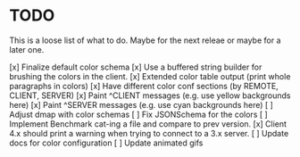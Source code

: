 TODO
====

This is a loose list of what to do. Maybe for the next releae or maybe for a later one.

[x] Finalize default color schema
[x] Use a buffered string builder for brushing the colors in the client.
[x] Extended color table output (print whole paragraphs in colors)
[x] Have different color conf sections (by REMOTE, CLIENT, SERVER)
[x] Paint ^CLIENT messages (e.g. use yellow backgrounds here)
[x] Paint ^SERVER messages (e.g. use cyan backgrounds here)
[ ] Adjust dmap with color schemas
[ ] Fix JSONSchema for the colors
[ ] Implement Benchmark cat-ing a file and compare to prev version.
[x] Client 4.x should print a warning when trying to connect to a 3.x server.
[ ] Update docs for color configuration
[ ] Update animated gifs
